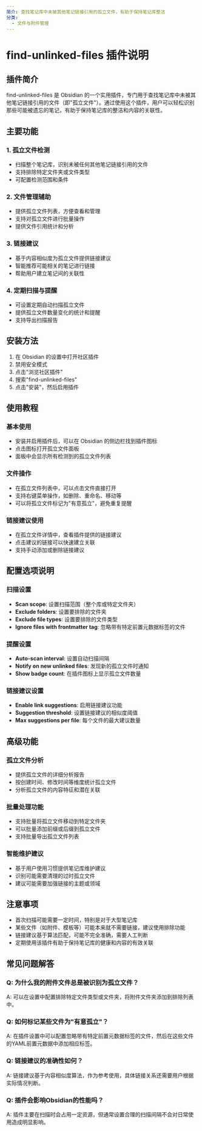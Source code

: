 ```yaml
---
简介: 查找笔记库中未被其他笔记链接引用的孤立文件，有助于保持笔记库整洁
分类:
  - 文件与附件管理
---
```


# find-unlinked-files 插件说明

## 插件简介
find-unlinked-files 是 Obsidian 的一个实用插件，专门用于查找笔记库中未被其他笔记链接引用的文件（即"孤立文件"）。通过使用这个插件，用户可以轻松识别那些可能被遗忘的笔记，有助于保持笔记库的整洁和内容的关联性。

## 主要功能

### 1. 孤立文件检测
- 扫描整个笔记库，识别未被任何其他笔记链接引用的文件
- 支持排除特定文件夹或文件类型
- 可配置检测范围和条件

### 2. 文件管理辅助
- 提供孤立文件列表，方便查看和管理
- 支持对孤立文件进行批量操作
- 提供文件引用统计和分析

### 3. 链接建议
- 基于内容相似度为孤立文件提供链接建议
- 智能推荐可能相关的笔记进行链接
- 帮助用户建立笔记间的关联性

### 4. 定期扫描与提醒
- 可设置定期自动扫描孤立文件
- 提供孤立文件数量变化的统计和提醒
- 支持导出扫描报告

## 安装方法
1. 在 Obsidian 的设置中打开社区插件
2. 禁用安全模式
3. 点击"浏览社区插件"
4. 搜索"find-unlinked-files"
5. 点击"安装"，然后启用插件

## 使用教程

### 基本使用
- 安装并启用插件后，可以在 Obsidian 的侧边栏找到插件图标
- 点击图标打开孤立文件面板
- 面板中会显示所有检测到的孤立文件列表

### 文件操作
- 在孤立文件列表中，可以点击文件直接打开
- 支持右键菜单操作，如删除、重命名、移动等
- 可以将孤立文件标记为"有意孤立"，避免重复提醒

### 链接建议使用
- 在孤立文件详情中，查看插件提供的链接建议
- 点击建议的链接可以快速建立关联
- 支持手动添加或删除链接建议

## 配置选项说明

### 扫描设置
- **Scan scope**: 设置扫描范围（整个库或特定文件夹）
- **Exclude folders**: 设置要排除的文件夹
- **Exclude file types**: 设置要排除的文件类型
- **Ignore files with frontmatter tag**: 忽略带有特定前置元数据标签的文件

### 提醒设置
- **Auto-scan interval**: 设置自动扫描间隔
- **Notify on new unlinked files**: 发现新的孤立文件时通知
- **Show badge count**: 在插件图标上显示孤立文件数量

### 链接建议设置
- **Enable link suggestions**: 启用链接建议功能
- **Suggestion threshold**: 设置链接建议的相似度阈值
- **Max suggestions per file**: 每个文件的最大建议数量

## 高级功能

### 孤立文件分析
- 提供孤立文件的详细分析报告
- 按创建时间、修改时间等维度统计孤立文件
- 分析孤立文件的内容特征和潜在关联

### 批量处理功能
- 支持批量将孤立文件移动到特定文件夹
- 可以批量添加前缀或后缀到孤立文件
- 支持批量导出孤立文件列表

### 智能维护建议
- 基于用户使用习惯提供笔记库维护建议
- 识别可能需要清理的过时孤立文件
- 建议可能需要加强链接的主题或领域

## 注意事项
- 首次扫描可能需要一定时间，特别是对于大型笔记库
- 某些文件（如附件、模板等）可能本来就不需要链接，建议使用排除功能
- 链接建议基于算法匹配，可能不完全准确，需要人工判断
- 定期使用该插件有助于保持笔记库的健康和内容的有效关联

## 常见问题解答

### Q: 为什么我的附件文件总是被识别为孤立文件？
A: 可以在设置中配置排除特定文件类型或文件夹，将附件文件夹添加到排除列表中。

### Q: 如何标记某些文件为"有意孤立"？
A: 在插件设置中可以配置忽略带有特定前置元数据标签的文件，然后在这些文件的YAML前置元数据中添加相应标签。

### Q: 链接建议的准确性如何？
A: 链接建议基于内容相似度算法，作为参考使用，具体链接关系还需要用户根据实际情况判断。

### Q: 插件会影响Obsidian的性能吗？
A: 插件主要在扫描时会占用一定资源，但通常设置合理的扫描间隔不会对日常使用造成明显影响。